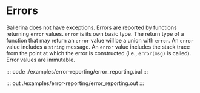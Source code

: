 # Errors

Ballerina does not have exceptions. Errors are reported by functions returning
`error` values.
`error` is its own basic type.
The return type of a function that may return an `error` value will be a union with `error`.
An `error` value includes a `string` message.
An `error` value includes the stack trace from the point at which the error is constructed (i.e., `error(msg)` is called). 
Error values are immutable.

::: code ./examples/error-reporting/error_reporting.bal :::

::: out ./examples/error-reporting/error_reporting.out :::